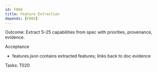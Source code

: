 ```yaml
---
id: F004
title: Feature Extraction
depends: [F003]
---
```


Outcome: Extract 5–25 capabilities from spec with priorities, provenance, evidence.

Acceptance
- features.json contains extracted features; links back to doc evidence

Tasks: T020
